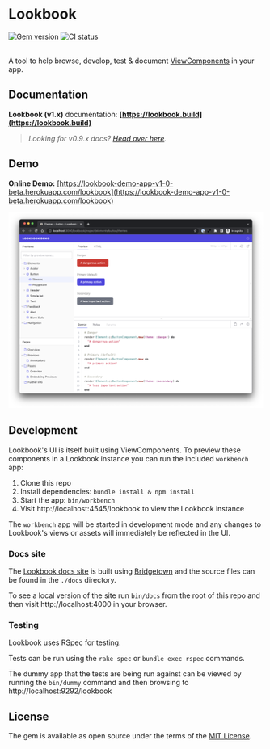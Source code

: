 # Lookbook

<div>
<a href="https://rubygems.org/gems/lookbook"><img src="https://img.shields.io/gem/v/lookbook" alt="Gem version"></a>
<a href="https://github.com/allmarkedup/lookbook/actions/workflows/ci.yml"><img src="https://github.com/allmarkedup/lookbook/actions/workflows/ci.yml/badge.svg?branch=main" alt="CI status"></a>
</div>
<br>

A tool to help browse, develop, test & document [ViewComponents](https://viewcomponent.org/) in your app.

## Documentation

**Lookbook (v1.x)** documentation: **[https://lookbook.build](https://lookbook.build)**

> _Looking for v0.9.x docs? [Head over here](https://github.com/allmarkedup/lookbook/tree/0.9.x)._


## Demo

**Online Demo:** [https://lookbook-demo-app-v1-0-beta.herokuapp.com/lookbook](https://lookbook-demo-app-v1-0-beta.herokuapp.com/lookbook) 

[![Lookbook UI](.github/assets/lookbook_screenshot_v1.0_beta.png)](https://lookbook-demo-app-v1-0-beta.herokuapp.com/lookbook/)


## Development

Lookbook's UI is itself built using ViewComponents. To preview these components in a Lookbook instance you can run the included `workbench` app:

1. Clone this repo
2. Install dependencies: `bundle install & npm install`
3. Start the app: `bin/workbench`
4. Visit http://localhost:4545/lookbook to view the Lookbook instance

The `workbench` app will be started in development mode and any changes to Lookbook's views or assets will immediately be reflected in the UI.

### Docs site

The [Lookbook docs site](https://lookbook.build) is built using [Bridgetown](https://www.bridgetownrb.com/) and the source files can be found in the `./docs` directory.

To see a local version of the site run `bin/docs` from the root of this repo and then visit http://localhost:4000 in your browser.

### Testing

Lookbook uses RSpec for testing.

Tests can be run using the `rake spec` or `bundle exec rspec` commands.

The dummy app that the tests are being run against can be viewed by running the `bin/dummy` command and then browsing to http://localhost:9292/lookbook


## License

The gem is available as open source under the terms of the [MIT License](https://opensource.org/licenses/MIT).
